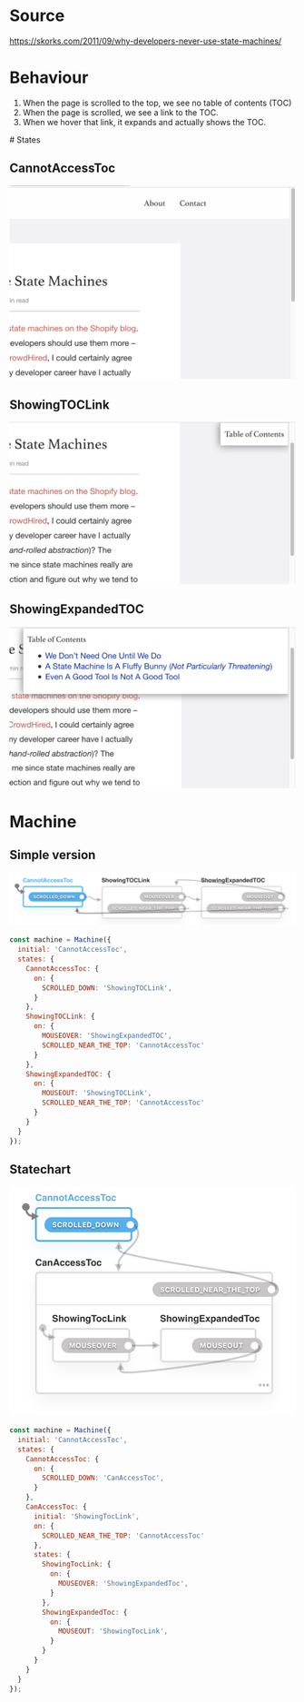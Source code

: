 # Source

<https://skorks.com/2011/09/why-developers-never-use-state-machines/>

# Behaviour

1. When the page is scrolled to the top, we see no table of contents (TOC)
2. When the page is scrolled, we see a link to the TOC.
3. When we hover that link, it expands and actually shows the TOC.


# States

## CannotAccessToc

![CannotAccessToc](01_top_no_toc.png)

## ShowingTOCLink

![ShowingTOCLink](02_scrolled_toc_link.png)

## ShowingExpandedTOC

![ShowingExpandedTOC](03_hovered_expaded_toc.png)

# Machine

## Simple version

![Machine](machine.png)

```js
const machine = Machine({
  initial: 'CannotAccessToc',
  states: {
    CannotAccessToc: {
      on: {
        SCROLLED_DOWN: 'ShowingTOCLink',
      }
    },
    ShowingTOCLink: {
      on: {
        MOUSEOVER: 'ShowingExpandedTOC',
        SCROLLED_NEAR_THE_TOP: 'CannotAccessToc'
      }
    },
    ShowingExpandedTOC: {
      on: {
        MOUSEOUT: 'ShowingTOCLink',
        SCROLLED_NEAR_THE_TOP: 'CannotAccessToc'
      }
    }
  }
});
```

## Statechart

![Statechart](statechart.png)

```js
const machine = Machine({
  initial: 'CannotAccessToc',
  states: {
    CannotAccessToc: {
      on: {
        SCROLLED_DOWN: 'CanAccessToc',
      }
    },
    CanAccessToc: {
      initial: 'ShowingTocLink',
      on: {
        SCROLLED_NEAR_THE_TOP: 'CannotAccessToc'
      },
      states: {
        ShowingTocLink: {
          on: {
            MOUSEOVER: 'ShowingExpandedToc',
          }
        },
        ShowingExpandedToc: {
          on: {
            MOUSEOUT: 'ShowingTocLink',
          }
        }
      }
    }
  }
});
```
